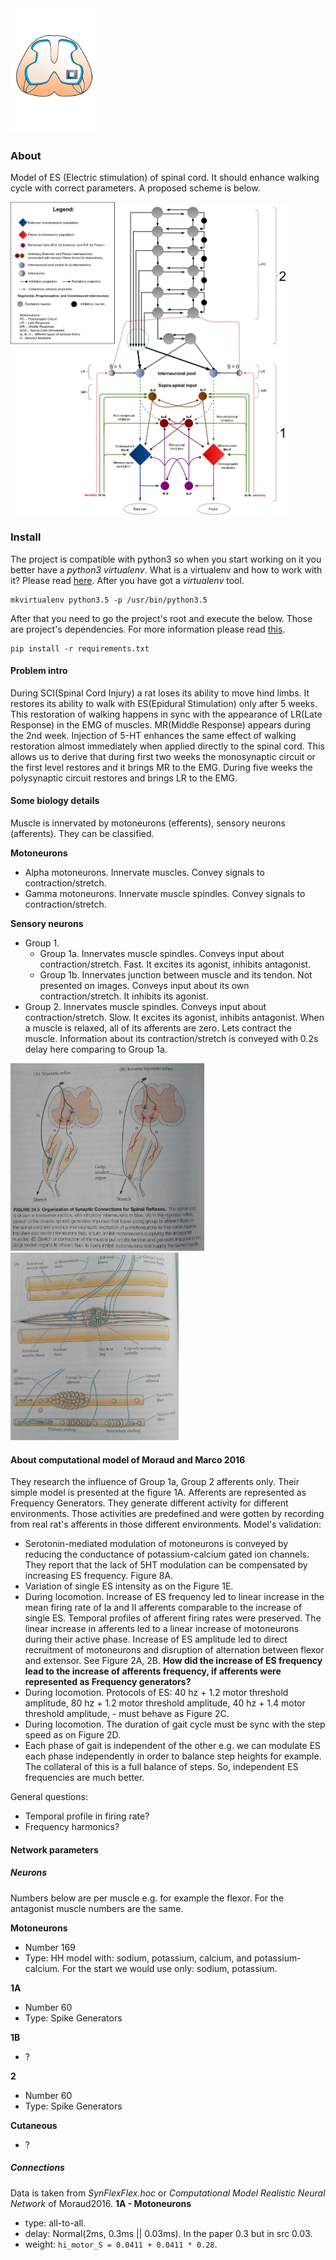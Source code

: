 
<img src="/images/spinal-cord-logo.png?raw=true 'Logo'" alt="Logo" height=200/>


### About
Model of ES (Electric stimulation) of spinal cord. It should enhance walking cycle with correct parameters. A proposed scheme is below.

<img src="/images/spinal-cord-diagram/spinal-cord-diagram.png?raw=true 'Reflexes'" alt="Model diagram" height=500/>

### Install

The project is compatible with python3 so when you start working on it you better have a *python3 virtualenv*. What is a virtualenv and how to work with it? Please read [here](http://www.simononsoftware.com/virtualenv-tutorial-part-2/). After you have got a *virtualenv* tool.
```
mkvirtualenv python3.5 -p /usr/bin/python3.5
```

After that you need to go the project's root and execute the below. Those are project's dependencies. For more information please read [this](https://caremad.io/posts/2013/07/setup-vs-requirement/).
```
pip install -r requirements.txt 
```

#### Problem intro
During SCI(Spinal Cord Injury) a rat loses its ability to move hind limbs. It restores its ability to walk with ES(Epidural Stimulation) only after 5 weeks. This restoration of walking happens in sync with the appearance of LR(Late Response) in the EMG of muscles. MR(Middle Response) appears during the 2nd week. Injection of 5-HT enhances the same effect of walking restoration almost immediately when applied directly to the spinal cord. This allows us to derive that during first two weeks the monosynaptic circuit or the first level restores and it brings MR to the EMG. During five weeks the polysynaptic circuit restores and brings LR to the EMG.

#### Some biology details
Muscle is innervated by motoneurons (efferents), sensory neurons (afferents). They can be classified.

**Motoneurons**
- Alpha motoneurons. Innervate muscles. Convey signals to contraction/stretch.
- Gamma motoneurons. Innervate muscle spindles. Convey signals to contraction/stretch.

**Sensory neurons**
- Group 1.
  - Group 1a. Innervates muscle spindles. Conveys input about contraction/stretch. Fast. It excites its agonist, inhibits antagonist.
  - Group 1b. Innervates junction between muscle and its tendon. Not presented on images. Conveys input about its own contraction/stretch. It inhibits its agonist.
- Group 2. Innervates muscle spindles. Conveys input about contraction/stretch. Slow. It excites its agonist, inhibits antagonist. When a muscle is relaxed, all of its afferents are zero. Lets contract the muscle. Information about its contraction/stretch is conveyed with 0.2s delay here comparing to Group 1a.

<img src="/images/biology-intro/reflexes.jpg?raw=true 'Reflexes'" alt="Reflexes" height=300/>

<img src="/images/biology-intro/innervation.jpg?raw=true 'Muscle innervation'" alt="Muscle innervation" height=300/>

#### About computational model of Moraud and Marco 2016
They research the influence of Group 1a, Group 2 afferents only. Their simple model is presented at the figure 1A. Afferents are represented as Frequency Generators. They generate different activity for different environments. Those activities are predefined and were gotten by recording from real rat's afferents in those different environments. Model's validation:
- Serotonin-mediated modulation of motoneurons is conveyed by reducing the conductance of potassium-calcium gated ion channels. They report that the lack of 5HT modulation can be compensated by increasing ES frequency. Figure 8A.
- Variation of single ES intensity as on the Figure 1E.
- During locomotion. Increase of ES frequency led to linear increase in the mean firing rate of Ia and II afferents comparable to the increase of single ES. Temporal profiles of afferent firing rates were preserved. The linear increase in afferents led to a linear increase of motoneurons during their active phase. Increase of ES amplitude led to direct recruitment of motoneurons and disruption of alternation between flexor and extensor. See Figure 2A, 2B. **How did the increase of ES frequency lead to the increase of afferents frequency, if afferents were represented as Frequency generators?**
- During locomotion. Protocols of ES: 40 hz + 1.2 motor threshold amplitude, 80 hz + 1.2 motor threshold amplitude, 40 hz + 1.4 motor threshold amplitude, - must behave as Figure 2C.
- During locomotion. The duration of gait cycle must be sync with the step speed as on Figure 2D.
- Each phase of gait is independent of the other e.g. we can modulate ES each phase independently in order to balance step heights for example. The collateral of this is a full balance of steps. So, independent ES frequencies are much better.

General questions:
- Temporal profile in firing rate?
- Frequency harmonics?

#### Network parameters

##### Neurons
Numbers below are per muscle e.g. for example the flexor. For the antagonist muscle numbers are the same.

**Motoneurons**
- Number 169
- Type: HH model with: sodium, potassium, calcium, and potassium-calcium. For the start we would use only: sodium, potassium. 

**1A**
- Number 60
- Type: Spike Generators

**1B**
- ?

**2**
- Number 60
- Type: Spike Generators

**Cutaneous**
- ?

##### Connections
Data is taken from *SynFlexFlex.hoc* or *Computational Model Realistic Neural Network* of Moraud2016. 
**1A - Motoneurons**
- type: all-to-all.
- delay: Normal(2ms, 0.3ms || 0.03ms). In the paper 0.3 but in src 0.03.
- weight: `hi_motor_S = 0.0411 + 0.0411 * 0.28`. 
